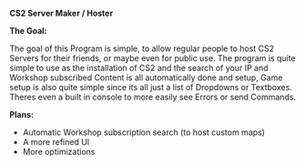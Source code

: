 **CS2 Server Maker / Hoster**

**The Goal:**

The goal of this Program is simple, to allow regular people to host CS2 Servers for their friends, or maybe even for public use. The program is quite simple to use as the installation of CS2 and the search of your IP and Workshop subscribed Content is all automatically
done and setup, Game setup is also quite simple since its all just a list of Dropdowns or Textboxes. Theres even a built in console to more easily see Errors or send Commands.

**Plans:**

- Automatic Workshop subscription search (to host custom maps)
- A more refined UI
- More optimizations
